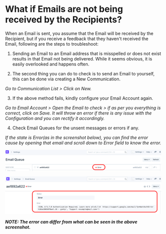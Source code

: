 
# What if Emails are not being received by the Recipients?


When an Email is sent, you assume that the Email will be received by the Recipient, but if you receive a feedback that they haven't received the Email, following are the steps to troubleshoot:

  


1) Sending an Email to an Email address that is misspelled or does not exist results in that Email not being delivered. While it seems obvious, it is easily overlooked and happens often.

  


2) The second thing you can do to check is to send an Email to yourself, this can be done via creating a New Communication.

  


*Go to Communication List > Click on New.* 

  


3) If the above method fails, kindly configure your Email Account again.

  


*Go to Email Account > Open the Email to check > if as per you everything is correct, click on Save. It will throw an error if there is any issue with the Configuration and you can rectify it accordingly.*

  


4) Check Email Queues for the unsent messages or errors if any.

  


*If the state is Error(as in the screenshot below), you can find the error cause by opening that email and scroll down to Error field to know the error.* 

  


![](/files/lNVCy3g.png)

  


![](/files/NJJmwTX.png)

  


***﻿NOTE: The error can differ from what can be seen in the above screenshot.***

  





